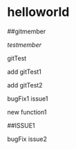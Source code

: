 # helloworld

##gitmember

*testmember*

gitTest

add gitTest1

add gitTest2

bugFix1 issue1

new function1

##ISSUE1

bugFix issue2
